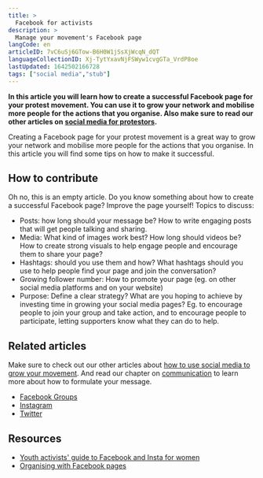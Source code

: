 ```yaml
---
title: >
  Facebook for activists
description: >
  Manage your movement's Facebook page
langCode: en
articleID: 7vC6uSj6GTow-B6H0W1jSsXjWcqN_dQT
languageCollectionID: Xj-TytYxavNjFSWyw1cvgGTa_VrdP8oe
lastUpdated: 1642502166728
tags: ["social media","stub"]
---
```


**In this article you will learn how to create a successful Facebook page for your protest movement. You can use it to grow your network and mobilise more people for the actions that you organise. Also make sure to read our other articles on** [**social media for protestors**](/tools/social-media)**.**

Creating a Facebook page for your protest movement is a great way to grow your network and mobilise more people for the actions that you organise. In this article you will find some tips on how to make it successful.

## How to contribute

Oh no, this is an empty article. Do you know something about how to create a successful Facebook page? Improve the page yourself! Topics to discuss:

-   Posts: how long should your message be? How to write engaging posts that will get people talking and sharing.
-   Media: What kind of images work best? How long should videos be? How to create strong visuals to help engage people and encourage them to share your page?
-   Hashtags: should you use them and how? What hashtags should you use to help people find your page and join the conversation?
-   Growing follower number: How to promote your page (eg. on other social media platforms and on your website)
-   Purpose: Define a clear strategy? What are you hoping to achieve by investing time in growing your social media pages? Eg. to encourage people to join your group and take action, and to encourage people to participate, letting supporters know what they can do to help.

## Related articles

Make sure to check out our other articles about [how to use social media to grow your movement](/tools/social-media). And read our chapter on [communication](/communication) to learn more about how to formulate your message.

-   [Facebook Groups](/tools/facebook-groups)
-   [Instagram](/tools/instagram)
-   [Twitter](/tools/instagram)

## Resources

-   [Youth activists' guide to Facebook and Insta for women](https://www.plan.org.au/youth-activists-guide-to-instagram-and-facebook/)
-   [Organising with Facebook pages](https://medium.com/@colinsholes/organizing-with-facebook-pages-1ebad823d7b4)